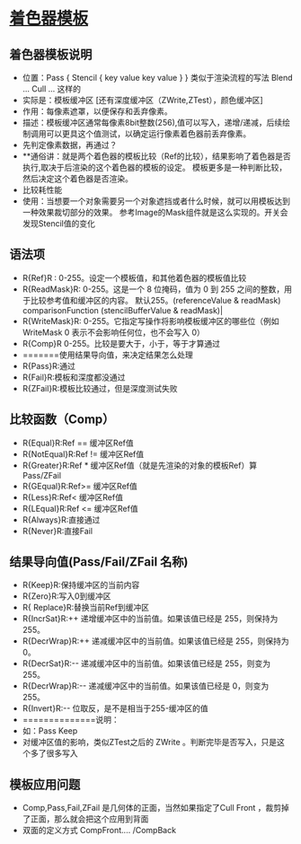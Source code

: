 # [着色器模板](https://docs.unity3d.com/Manual/SL-Stencil.html)
## 着色器模板说明
- 位置：Pass { Stencil { key value  key  value  } } 类似于渲染流程的写法 Blend ...  Cull ... 这样的
- 实际是：模板缓冲区 [还有深度缓冲区（ZWrite,ZTest），颜色缓冲区]
- 作用：每像素遮罩，以便保存和丢弃像素。
- 描述：模板缓冲区通常每像素8bit整数(256),值可以写入，递增/递减，后续绘制调用可以更具这个值测试，以确定运行像素着色器前丢弃像素。
- 先判定像素数据，再通过？
- **通俗讲：就是两个着色器的模板比较（Ref的比较），结果影响了着色器是否执行,取决于后渲染的这个着色器的模板的设定。 模板更多是一种判断比较，然后决定这个着色器是否渲染。
- 比较耗性能
- 使用：当想要一个对象需要另一个对象遮挡或者什么时候，就可以用模板达到一种效果裁切部分的效果。 参考Image的Mask组件就是这么实现的。开关会发现Stencil值的变化

## 语法项
- R{Ref}R : 0-255。设定一个模板值，和其他着色器的模板值比较
- R{ReadMask}R: 0-255。这是一个 8 位掩码，值为 0 到 255 之间的整数，用于比较参考值和缓冲区的内容。 默认255。(referenceValue & readMask) comparisonFunction (stencilBufferValue & readMask)|
- R{WriteMask}R: 0-255。它指定写操作将影响模板缓冲区的哪些位（例如 WriteMask 0 表示不会影响任何位，也不会写入 0）
- R{Comp}R 0-255。比较是要大于，小于，等于才算通过
- =======使用结果导向值，来决定结果怎么处理
- R{Pass}R:通过
- R{Fail}R:模板和深度都没通过
- R{ZFail}R:模板比较通过，但是深度测试失败

## 比较函数（Comp）
- R{Equal}R:Ref == 缓冲区Ref值
- R{NotEqual}R:Ref != 缓冲区Ref值
- R{Greater}R:Ref * 缓冲区Ref值（就是先渲染的对象的模板Ref）算Pass/ZFail 
- R{GEqual}R:Ref>= 缓冲区Ref值
- R{Less}R:Ref< 缓冲区Ref值
- R{LEqual}R:Ref <= 缓冲区Ref值
- R{Always}R:直接通过
- R{Never}R:直接Fail

## 结果导向值(Pass/Fail/ZFail 名称)
- R{Keep}R:保持缓冲区的当前内容
- R{Zero}R:写入0到缓冲区
- R{ Replace}R:替换当前Ref到缓冲区
- R{IncrSat}R:++ 递增缓冲区中的当前值。如果该值已经是 255，则保持为 255。
- R{DecrWrap}R:++ 递减缓冲区中的当前值。如果该值已经是 255，则保持为 0。
- R{DecrSat}R:-- 递减缓冲区中的当前值。如果该值已经是 255，则变为 255。
- R{DecrWrap}R:-- 递减缓冲区中的当前值。如果该值已经是 0，则变为 255。
- R{Invert}R:-- 位取反，是不是相当于255-缓冲区的值
- ==============说明：
- 如：Pass Keep  
- 对缓冲区值的影响，类似ZTest之后的 ZWrite  。判断完毕是否写入，只是这个多了很多写入

## 模板应用问题
- Comp,Pass,Fail,ZFail 是几何体的正面，当然如果指定了Cull Front ，裁剪掉了正面，那么就会把这个应用到背面
- 双面的定义方式 CompFront....   /CompBack


